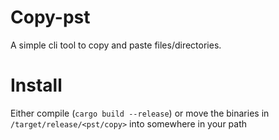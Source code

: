 # Copy-pst
A simple cli tool to copy and paste files/directories.

# Install
Either compile (`cargo build --release`) or move the binaries in `/target/release/<pst/copy>` into somewhere in your path
